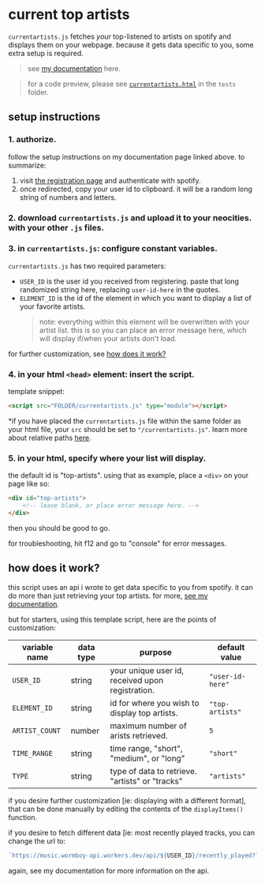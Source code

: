 # current top artists

`currentartists.js` fetches *your* top-listened to artists on spotify and displays them on your webpage. because it gets data specific to you, some extra setup is required.

> see [my documentation](https://wormboy3.neocities.org/docs/music-proxy) here.

> for a code preview, please see [`currentartists.html`](../../tests/currentartists.html) in the `tests` folder.


## setup instructions

### 1. authorize.

follow the setup instructions on my documentation page linked above. to summarize:

1. visit [the registration page](https://music.wormboy-api.workers.dev/register) and authenticate with spotify.
2. once redirected, copy your user id to clipboard. it will be a random long string of numbers and letters.

### 2. download `currentartists.js` and upload it to your neocities. with your other `.js` files.

### 3. in `currentartists.js`: configure constant variables.

`currentartists.js` has two required parameters:
- `USER_ID` is the user id you received from registering. paste that long randomized string here, replacing `user-id-here` in the quotes.
- `ELEMENT_ID` is the id of the element in which you want to display a list of your favorite artists.
    > note: everything within this element will be overwritten with your artist list. this is so you can place an error message here, which will display if/when your artists don't load.

for further customization, see [how does it work?](#how-does-it-work)

### 4. in your html `<head>` element: insert the script.

template snippet: 
```html
<script src="FOLDER/currentartists.js" type="module"></script>
```

*if you have placed the `currentartists.js` file within the same folder as your html file, your `src` should be set to `"/currentartists.js"`. learn more about relative paths [here](https://www.w3schools.com/Html/html_filepaths.asp).

### 5. in your html, specify where your list will display.

the default id is "top-artists". using that as example, place a `<div>` on your page like so:

```html
<div id="top-artists">
    <!-- leave blank, or place error message here. -->
</div>
```

then you should be good to go.

for troubleshooting, hit f12 and go to "console" for error messages.


## how does it work?

this script uses an api i wrote to get data specific to you from spotify. it can do more than just retrieving your top artists. for more, [see my documentation](https://wormboy3.neocities.org/docs/music-proxy).

but for starters, using this template script, here are the points of customization:

| variable name      | data type | purpose                                              | default value      |
|--------------------|-----------|------------------------------------------------------|--------------------|
| `USER_ID`          | string    | your unique user id, received upon registration.     | `"user-id-here"`   
| `ELEMENT_ID`       | string    | id for where you wish to display top artists.        | `"top-artists"`
| `ARTIST_COUNT`     | number    | maximum number of arists retrieved.                  | `5`
| `TIME_RANGE`       | string    | time range, "short", "medium", or "long"             | `"short"`
| `TYPE`             | string    | type of data to retrieve. "artists" or "tracks"      | `"artists"`

if you desire further customization [ie: displaying with a different format], that can be done manually by editing the contents of the `displayItems()` function.

if you desire to fetch different data [ie: most recently played tracks, you can change the url to:
```js
`https://music.wormboy-api.workers.dev/api/${USER_ID}/recently_played?limit=${ARTIST_COUNT}`
```

again, see my documentation for more information on the api.
